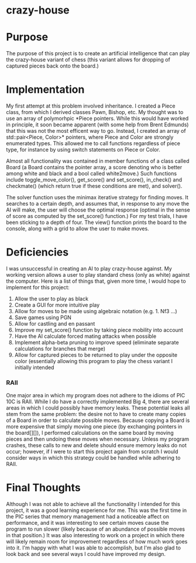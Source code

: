 crazy-house
======

# Purpose
The purpose of this project is to create an artificial intelligence that can play the crazy-house variant of chess (this variant allows for dropping of captured pieces back onto the board.)

# Implementation
My first attempt at this problem involved inheritance. I created a Piece class, from which I derived classes Pawn, Bishop, etc. My thought was to use an array of polymorhpic \*Piece pointers. While this would have worked in principle, it soon became apparent (with some help from Brent Edmunds) that this was not the most efficent way to go. Instead, I created an array of std::pair<Piece, Color>\* pointers, where Piece and Color are strongly enumerated types. This allowed me to call functions regardless of piece type, for instance by using switch statements on Piece or Color. 

Almost all functionality was contained in member functions of a class called Board (a Board contains the pointer array, a score denoting who is better among white and black and a bool called white2move.) Such functions include toggle_move_color(), get_score() and set_score(), in_check() and checkmate() (which return true if these conditions are met), and solver().

The solver function uses the minimax iterative strategy for finding moves. It searches to a certain depth, and assumes that, in response to any move the AI will make, the user will choose the optimal response (optimal in the sense of score as computed by the set_score() function.) For my test trials, I have been sticking to a depth of four. 
The view() function prints the board to the console, along with a grid to allow the user to make moves.

# Deficiencies
I was unsuccessful in creating an AI to play crazy-house against. My working version allows a user to play standard chess (only as white) against the computer. Here is a list of things that, given more time, I would hope to implement for this project:
1. Allow the user to play as black
2. Create a GUI for more intuitive play
3. Allow for moves to be made using algebraic notation (e.g. 1. Nf3 ...) 
4. Save games using PGN
5. Allow for castling and en passant
6. Improve my set_score() function by taking piece mobility into account
7. Have the AI calculate forced mating attacks when possible
8. Implement alpha-beta pruning to improve speed (eliminate separate calculations for branches that merge)
9. Allow for captured pieces to be returned to play under the opposite color (essentially allowing this program to play the chess variant I initially intended

### RAII
One major area in which my program does not adhere to the idioms of PIC 10C is RAII. While I do have a correctly implemented Big 4, there are several areas in which I could possibly have memory leaks. These potential leaks all stem from the same problem: the desire not to have to create many copies of a Board in order to calculate possible moves. Because copying a Board is more expensive that simply moving one piece (by exchanging pointers in the board[][]), I performed calculations on the same board by moving pieces and then undoing these moves when necessary. Unless my program crashes, these calls to new and delete should ensure memory leaks do not occur; however, if I were to start this project again from scratch I would consider ways in which this strategy could be handled while adhering to RAII.

# Final Thoughts
Although I was not able to achieve all the functionality I intended for this project, it was a good learning experience for me. This was the first time in the PIC series that memory management had a noticeable affect on performance, and it was interesting to see certain moves cause the program to run slower (likely because of an abundance of possible moves in that position.) It was also interesting to work on a project in which there will likely remain room for improvement regardless of how much work goes into it. I'm happy with what I was able to accomplish, but I'm also glad to look back and see several ways I could have improved my design.
